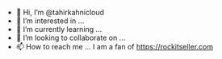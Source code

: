 - 👋 Hi, I’m @tahirkahnicloud
- 👀 I’m interested in ...
- 🌱 I’m currently learning ...
- 💞️ I’m looking to collaborate on ...
- 📫 How to reach me ...
I am a fan of https://rockitseller.com

<!---
tahirkahnicloud/tahirkahnicloud is a ✨ special ✨ repository because its `README.md` (this file) appears on your GitHub profile.
You can click the Preview link to take a look at your changes.
--->
